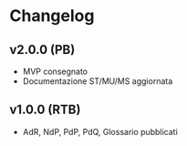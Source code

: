# Changelog

## v2.0.0 (PB)
- MVP consegnato
- Documentazione ST/MU/MS aggiornata

## v1.0.0 (RTB)
- AdR, NdP, PdP, PdQ, Glossario pubblicati
